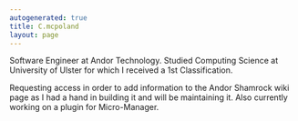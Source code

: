 ```yaml
---
autogenerated: true
title: C.mcpoland
layout: page
---
```


Software Engineer at Andor Technology. Studied Computing Science at
University of Ulster for which I received a 1st Classification.

Requesting access in order to add information to the Andor Shamrock wiki
page as I had a hand in building it and will be maintaining it. Also
currently working on a plugin for Micro-Manager.
